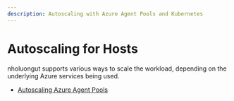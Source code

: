 ```yaml
---
description: Autoscaling with Azure Agent Pools and Kubernetes
---
```


# Autoscaling for Hosts

nholuongut supports various ways to scale the workload, depending on the underlying Azure services being used.

* [Autoscaling Azure Agent Pools](autoscaling-azure-agent-pools.md)
